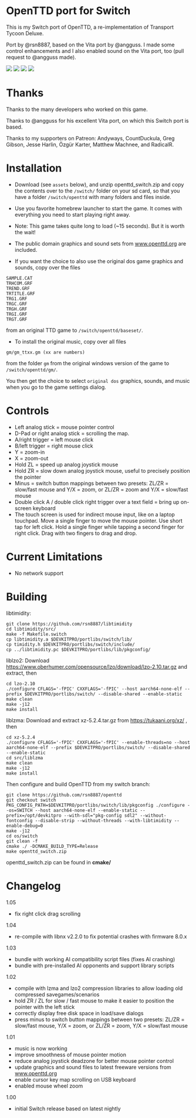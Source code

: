 # OpenTTD port for Switch

This is my Switch port of OpenTTD, a re-implementation of Transport Tycoon Deluxe.

Port by @rsn8887, based on the Vita port by @angguss. I made some control enhancements and I also enabled sound on the Vita port, too (pull request to @angguss made).

![](https://i.postimg.cc/6QkN6fLY/openttd-1.jpg)
![](https://i.postimg.cc/xCLVXN6Y/openttd-2.jpg)
![](https://i.postimg.cc/xj5zkCZv/openttd-3.jpg)
![](https://i.postimg.cc/MTvpv6fD/2019030504002300-17-F7-D349-D6-A1508-C316-B144-FC19-A67-A7.jpg)

# Thanks

Thanks to the many developers who worked on this game.

Thanks to @angguss for his excellent Vita port, on which this Switch port is based.

Thanks to my supporters on Patreon: Andyways, CountDuckula, Greg Gibson, Jesse Harlin, Özgür Karter, Matthew Machnee, and RadicalR.

# Installation

- Download (see `assets` below), and unzip openttd_switch.zip and copy the contents over to the `/switch/` folder on your sd card, so that you have a folder `/switch/openttd` with many folders and files inside.

- Use you favorite homebrew launcher to start the game. It comes with everything you need to start playing right away.

- Note: This game takes quite long to load (~15 seconds). But it is worth the wait!

- The public domain graphics and sound sets from www.openttd.org are included.

- If you want the choice to also use the original dos game graphics and sounds, copy over the files 
```
SAMPLE.CAT 
TRHCOM.GRF
TREND.GRF
TRTITLE.GRF
TRG1.GRF
TRGC.GRF
TRGH.GRF
TRGI.GRF
TRGT.GRF
```
from an original TTD game to `/switch/openttd/baseset/`.

- To install the original music, copy over all files 
```
gm/gm_ttxx.gm (xx are numbers)
```

from the folder `gm` from the original windows version of the game to `/switch/openttd/gm/`.  

You then get the choice to select `original dos` graphics, sounds, and music when you go to the game settings dialog.

# Controls

 - Left analog stick = mouse pointer control 
 - D-Pad or right analog stick = scrolling the map. 
 - A/right trigger = left mouse click 
 - B/left trigger = right mouse click 
 - Y = zoom-in 
 - X = zoom-out 
 - Hold ZL = speed up analog joystick mouse 
 - Hold ZR = slow down analog joystick mouse, useful to precisely position the pointer
 - Minus = switch button mappings between two presets: ZL/ZR = slow/fast mouse and Y/X = zoom, or ZL/ZR = zoom and Y/X = slow/fast mouse
 - Double click A / double click right trigger over a text field = bring up on-screen keyboard
 - The touch screen is used for indirect mouse input, like on a laptop touchpad. Move a single finger to move the mouse pointer. Use short tap for left click. Hold a single finger while tapping a second finger for right click. Drag with two fingers to drag and drop.

# Current Limitations

 - No network support

# Building

libtimidity:
```
git clone https://github.com/rsn8887/libtimidity
cd libtimidity/src/
make -f Makefile.switch
cp libtimidity.a $DEVKITPRO/portlibs/switch/lib/
cp timidity.h $DEVKITPRO/portlibs/switch/include/
cp ../libtimidity.pc $DEVKITPRO/portlibs/lib/pkgconfig/
```

liblzo2: 
Download https://www.oberhumer.com/opensource/lzo/download/lzo-2.10.tar.gz and extract, then
```
cd lzo-2.10
./configure CFLAGS='-fPIC' CXXFLAGS='-fPIC' --host aarch64-none-elf --prefix $DEVKITPRO/portlibs/switch/ --disable-shared --enable-static
make clean
make -j12
make install
```

liblzma:
Download and extract xz-5.2.4.tar.gz from https://tukaani.org/xz/ , then
```
cd xz-5.2.4
./configure CFLAGS='-fPIC' CXXFLAGS='-fPIC' --enable-threads=no --host aarch64-none-elf --prefix $DEVKITPRO/portlibs/switch/ --disable-shared --enable-static
cd src/liblzma
make clean
make -j12
make install
```

Then configure and build OpenTTD from my switch branch:
```
git clone https://github.com/rsn8887/openttd
git checkout switch
PKG_CONFIG_PATH=$DEVKITPRO/portlibs/switch/lib/pkgconfig ./configure --os=SWITCH --host aarch64-none-elf --enable-static --prefix=/opt/devkitpro --with-sdl="pkg-config sdl2" --without-fontconfig --disable-strip --without-threads --with-libtimidity --enable-debug=0
make -j12
cd os/switch
git clean -f
cmake ./ -DCMAKE_BUILD_TYPE=Release
make openttd_switch.zip
```

openttd_switch.zip can be found in __cmake/__


# Changelog
1.05

- fix right click drag scrolling

1.04

- re-compile with libnx v2.2.0 to fix potential crashes with firmware 8.0.x

1.03

- bundle with working AI compatibility script files (fixes AI crashing)
- bundle with pre-installed AI opponents and support library scripts

1.02

- compile with lzma and lzo2 compression libraries to allow loading old compressed savegames/scenarios
- hold ZR / ZL for slow / fast mouse to make it easier to position the pointer with the left stick
- correctly display free disk space in load/save dialogs
- press minus to switch button mappings between two presets: ZL/ZR = slow/fast mouse, Y/X = zoom, or ZL/ZR = zoom, Y/X = slow/fast mouse

1.01

- music is now working
- improve smoothness of mouse pointer motion
- reduce analog joystick deadzone for better mouse pointer control
- update graphics and sound files to latest freeware versions from www.openttd.org
- enable cursor key map scrolling on USB keyboard
- enabled mouse wheel zoom

1.00

- initial Switch release based on latest nightly
